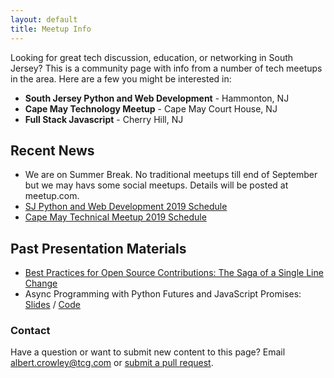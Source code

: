 ```yaml
---
layout: default
title: Meetup Info
---
```


Looking for great tech discussion, education, or networking in South Jersey? This is a community page with info from a number of tech meetups in the area. Here are a few you might be interested in:

* **South Jersey Python and Web Development** - Hammonton, NJ
* **Cape May Technology Meetup** - Cape May Court House, NJ
* **Full Stack Javascript** - Cherry Hill, NJ 


## Recent News
* We are on Summer Break.  No traditional meetups till end of September but we may havs some social meetups. Details will be posted at meetup.com.
* [SJ Python and Web Development 2019 Schedule](news/sj-python-schedule.md)
* [Cape May Technical Meetup 2019 Schedule](news/capemay-schedule.md)

## Past Presentation Materials
* [Best Practices for Open Source Contributions: The Saga of a Single Line Change](https://github.com/sjtechmeetup/sjtechmeetup.github.io/raw/master/slides/The%20Saga%20of%20a%20Single%20Line%20Change%20(OSS%20Best%20Practices).pdf)
* Async Programming with Python Futures and JavaScript Promises: [Slides](slides/async.pdf) / [Code](https://github.com/albertcrowley/promise-demo)


### Contact

Have a question or want to submit new content to this page?
Email albert.crowley@tcg.com or [submit a pull request](https://github.com/sjtechmeetup/sjtechmeetup.github.io).
